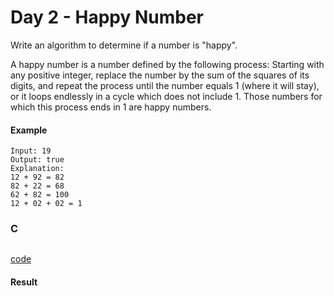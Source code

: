 # Day 2 - Happy Number
Write an algorithm to determine if a number is "happy".

A happy number is a number defined by the following process: Starting with any positive integer, replace the number by the sum of the
squares of its digits, and repeat the process until the number equals 1 (where it will stay), or it loops endlessly in a cycle which
does not include 1. Those numbers for which this process ends in 1 are happy numbers.

#### Example 
```
Input: 19
Output: true
Explanation: 
12 + 92 = 82
82 + 22 = 68
62 + 82 = 100
12 + 02 + 02 = 1
```

### C
```C

```
[code](code/happyNumber.c)

#### Result
```
```
